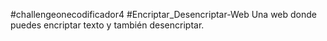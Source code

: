 #challengeonecodificador4
#Encriptar_Desencriptar-Web
Una web donde puedes encriptar texto y también desencriptar.
